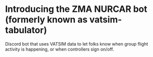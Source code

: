 # Introducing the ZMA NURCAR bot (formerly known as vatsim-tabulator)
Discord bot that uses VATSIM data to let folks know when group flight activity is happening,
or when controllers sign on/off.

 
